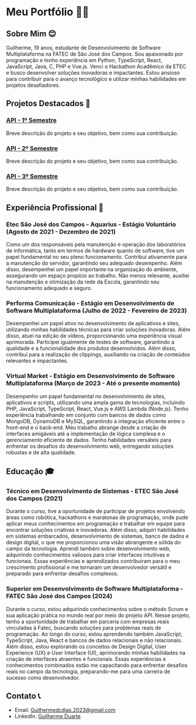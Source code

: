 # Meu Portfólio 👩‍💻

## Sobre Mim 😊

Guilherme, 19 anos, estudante de Desenvolvimento de Software Multiplataforma na FATEC de São José dos Campos. Sou apaixonado por programação e tenho experiência em Python, TypeScript, React, JavaScript, Java, C, PHP e Vue.js. Venci o Hackathon Acadêmico da ETEC e busco desenvolver soluções inovadoras e impactantes. Estou ansioso para contribuir para o avanço tecnológico e utilizar minhas habilidades em projetos desafiadores.

## Projetos Destacados 💼

### [API - 1º Semestre](link_para_o_projeto)

Breve descrição do projeto e seu objetivo, bem como sua contribuição.

### [API - 2º Semestre](link_para_o_projeto)

Breve descrição do projeto e seu objetivo, bem como sua contribuição.

### [API - 3º Semestre](link_para_o_projeto)

Breve descrição do projeto e seu objetivo, bem como sua contribuição.

## Experiência Profissional 💼

### Etec São José dos Campos - Aquarius - Estágio Voluntário (Agosto de 2021 - Dezembro de 2021)

Como um dos responsáveis pela manutenção e operação dos laboratórios de informática, tanto em termos de hardware quanto de software, tive um papel fundamental no seu pleno funcionamento. Contribuí ativamente para a manutenção do servidor, garantindo seu adequado desempenho. Além disso, desempenhei um papel importante na organização do ambiente, assegurando um espaço propício ao trabalho. Não menos relevante, auxiliei na manutenção e otimização da rede da Escola, garantindo seu funcionamento adequado e seguro.
### Performa Comunicação - Estágio em Desenvolvimento de Software Multiplataforma (Julho de 2022 - Fevereiro de 2023)

Desempenhei um papel ativo no desenvolvimento de aplicativos e sites, utilizando minhas habilidades técnicas para criar soluções inovadoras. Além disso, atuei na edição de vídeos, proporcionando uma experiência visual aprimorada. Participei igualmente de testes de software, garantindo a qualidade e a funcionalidade dos produtos desenvolvidos. Além disso, contribuí para a realização de clippings, auxiliando na criação de conteúdos relevantes e impactantes.

### Virtual Market - Estágio em Desenvolvimento de Software Multiplataforma (Março de 2023 - Até o presente momento)

Desempenho um papel fundamental no desenvolvimento de sites, aplicativos e scripts, utilizando uma ampla gama de tecnologias, incluindo PHP, JavaScript, TypeScript, React, Vue.js e AWS Lambda (Node.js). Tenho experiência trabalhando em conjunto com bancos de dados como MongoDB, DynamoDB e MySQL, garantindo a integração eficiente entre o front-end e o back-end. Meu trabalho abrange desde a criação de interfaces amigáveis até a implementação de lógica complexa e o gerenciamento eficiente de dados. Tenho habilidades versáteis para enfrentar os desafios do desenvolvimento web, entregando soluções robustas e de alta qualidade.

## Educação 🎓

### Técnico em Desenvolvimento de Sistemas - ETEC São José dos Campos (2021)


Durante o curso, tive a oportunidade de participar de projetos envolvendo áreas como robótica, hackathons e maratonas de programação, onde pude aplicar meus conhecimentos em programação e trabalhar em equipe para encontrar soluções criativas e inovadoras. Além disso, adquiri habilidades em sistemas embarcados, desenvolvimento de sistemas, banco de dados e design digital, o que me proporcionou uma visão abrangente e sólida do campo da tecnologia. Aprendi também sobre desenvolvimento web, adquirindo conhecimentos valiosos para criar interfaces intuitivas e funcionais. Essas experiências e aprendizados contribuíram para o meu crescimento profissional e me tornaram um desenvolvedor versátil e preparado para enfrentar desafios complexos.

### Superior em Desenvolvimento de Software Multiplataforma - FATEC São José dos Campos (2024)


Durante o curso, estou adquirindo conhecimentos sobre o método Scrum e sua aplicação prática no mundo real por meio do projeto API. Nesse projeto, tenho a oportunidade de trabalhar em parceria com empresas reais vinculadas à Fatec, buscando soluções para problemas reais de programação. Ao longo do curso, estou aprendendo também JavaScript, TypeScript, Java, React e bancos de dados relacionais e não relacionais. Além disso, estou explorando os conceitos de Design Digital, User Experience (UX) e User Interface (UI), aprimorando minhas habilidades na criação de interfaces atraentes e funcionais. Essas experiências e conhecimentos combinados estão me capacitando para enfrentar desafios reais no campo da tecnologia, preparando-me para uma carreira de sucesso como desenvolvedor.

## Contato 📞

- Email: [Guilhermedcdias.2023@gmail.com](mailto:guilhermedcdias.2022@gmail.com)
- LinkedIn: [Guilherme Duarte](https://www.linkedin.com/in/guilherme-duarte-cenzi-dias-9737621b6/)


